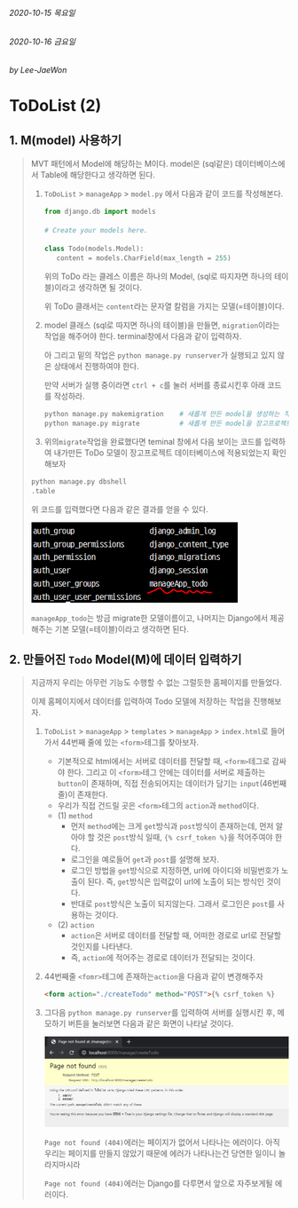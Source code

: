 ###### 2020-10-15 목요일

###### 2020-10-16 금요일

###### by Lee-JaeWon



# ToDoList (2)



## 1. M(model) 사용하기

> MVT 패턴에서 Model에 해당하는 M이다. model은 (sql같은) 데이터베이스에서 Table에 해당한다고 생각하면 된다.
>
> 1. `ToDoList` > `manageApp` > `model.py` 에서 다음과 같이 코드를 작성해본다.
>
>    ```python
>    from django.db import models
>    
>    # Create your models here.
>    
>    class Todo(models.Model):
>    	content = models.CharField(max_length = 255)
>    ```
>
>    위의 ToDo 라는 클레스 이름은 하나의 Model, (sql로 따지자면 하나의 테이블)이라고 생각하면 될 것이다.
>
>    위 ToDo 클래서는 `content`라는 문자열 칼럼을 가지는 모델(=테이블)이다.
>
> 2. model 클래스 (sql로 따지면 하나의 테이블)을 만들면, `migration`이라는 작업을 해주어야 한다. terminal창에서 다음과 같이 입력하자.
>
>    아 그리고 밑의 작업은 `python manage.py runserver`가 실행되고 있지 않은 상태에서 진행하여야 한다.
>
>    만약 서버가 실행 중이라면 `ctrl + c`를 눌러 서버를 종료시킨후 아래 코드를 작성하라.
>
>    ```python
>    python manage.py makemigration    # 새롭게 만든 model을 생성하는 작업
>    python manage.py migrate          # 새롭게 만든 model을 장고프로젝트 데이터베이스에 실제로 적용하는 작업
>    ```
>
> 3.  위의`migrate`작업을 완료했다면 teminal 창에서 다음 보이는 코드를 입력하여 내가만든 ToDo 모델이 장고프로젝트 데이터베이스에 적용되었는지 확인해보자
>
>    ```python
>    python manage.py dbshell
>    .table
>    ```
>
>    위 코드를 입력했다면 다음과 같은 결과를 얻을 수 있다.
>
>    ![ToDoList04](./마크다운이미지/ToDoList04.PNG)
>
>    `manageApp_todo`는 방금 migrate한 모델이름이고, 나머지는 Django에서 제공해주는 기본 모델(=테이블)이라고 생각하면 된다.





## 2. 만들어진 `Todo` Model(M)에 데이터 입력하기

> 지금까지 우리는 아무런 기능도 수행할 수 없는 그럴듯한 홈페이지를 만들었다.
>
> 이제 홈페이지에서 데이터를 입력하여 Todo 모델에 저장하는 작업을 진행해보자.
>
> 1. `ToDoList` > `manageApp` > `templates` > `manageApp` > `index.html`로 들어가서 44번째 줄에 있는 `<form>`테그를 찾아보자.
>    - 기본적으로 html에서는 서버로 데이터를 전달할 때, `<form>`테그로 감싸야 한다. 그리고 이 `<form>`테그 안에는 데이터를 서버로 제출하는 `button`이 존재하며, 직접 전송되어지는 데이터가 담기는 `input`(46번째 줄)이 존재한다.
>    - 우리가 직접 건드릴 곳은 `<form>`테그의 `action`과 `method`이다. 
>    - (1) `method`
>      - 먼저 `method`에는 크게 `get`방식과 `post`방식이 존재하는데, 먼저 알아야 할 것은 `post`방식 일때, `{% csrf_token %}`을 적어주여야 한다.
>      - 로그인을 예로들어 `get`과 `post`를 설명해 보자.
>      - 로그인 방법을 `get`방식으로 지정하면, url에 아이디와 비밀번호가 노출이 된다. 즉, `get`방식은 입력값이 url에 노출이 되는 방식인 것이다.
>      - 반대로 `post`방식은 노출이 되지않는다. 그래서 로그인은 `post`를 사용하는 것이다.
>    - (2) `action`
>      - `action`은 서버로 데이터를 전달할 때, 어떠한 경로로 url로 전달할 것인지를 나타낸다.
>      - 즉, `action`에 적어주는 경로로 데이터가 전달되는 것이다.
>
> 2. 44번째줄 `<fomr>`테그에 존재하는`action`을 다음과 같이 변경해주자
>
>    ```html
>    <form action="./createTodo" method="POST">{% csrf_token %}
>    ```
>
> 3. 그다음 `python manage.py runserver`를 입력하여 서버를 실행시킨 후, 메모하기 버튼을 눌러보면 다음과 같은 화면이 나타날 것이다.
>
>    ![ToDoList05](./마크다운이미지/ToDoList05.PNG)
>
>    `Page not found (404)`에러는 페이지가 없어서 나타나는 에러이다. 아직 우리는 페이지를 만들지 않았기 때문에 에러가 나타나는건 당연한 일이니 놀라지마시라
>
>    `Page not found (404)`에러는 Django를 다루면서 앞으로 자주보게될 에러이다.